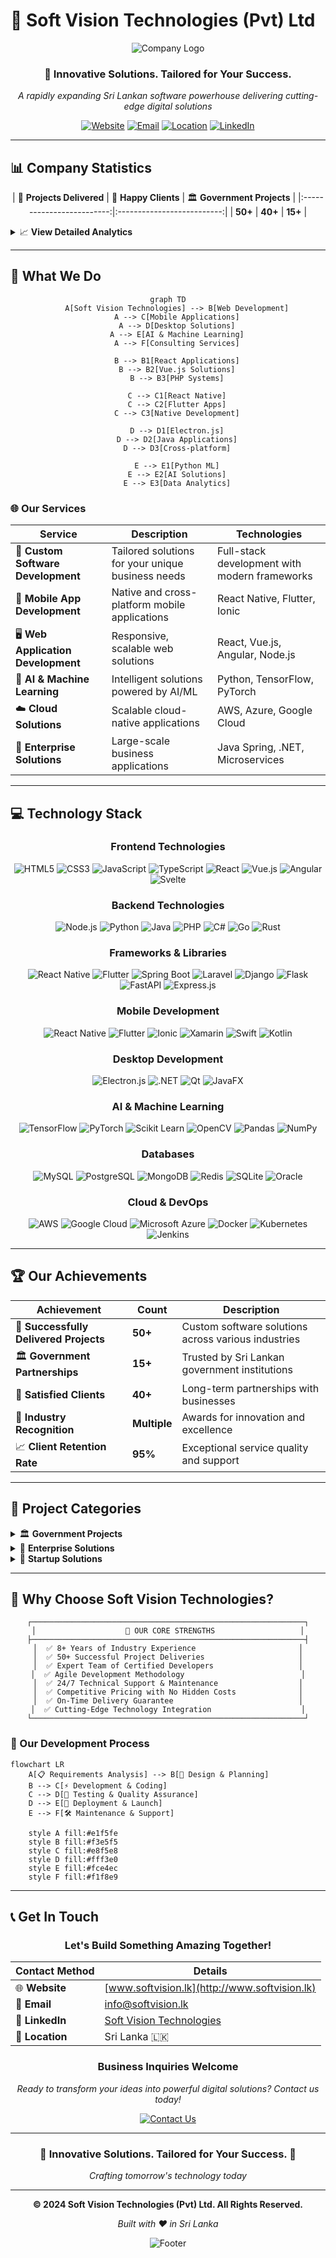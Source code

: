 # 🌟 Soft Vision Technologies (Pvt) Ltd

<div align="center">

![Company Logo](https://img.shields.io/badge/Soft%20Vision-Technologies-blue?style=for-the-badge&logo=react&logoColor=white)

### 🚀 **Innovative Solutions. Tailored for Your Success.**

*A rapidly expanding Sri Lankan software powerhouse delivering cutting-edge digital solutions*

[![Website](https://img.shields.io/badge/Website-softvision.lk-blue?style=flat-square&logo=globe)](http://www.softvision.lk)
[![Email](https://img.shields.io/badge/Email-info@softvision.lk-red?style=flat-square&logo=gmail)](mailto:info@softvision.lk)
[![Location](https://img.shields.io/badge/Location-Sri%20Lanka-green?style=flat-square&logo=google-maps)](https://maps.google.com/sri-lanka)
[![LinkedIn](https://img.shields.io/badge/LinkedIn-Connect-blue?style=flat-square&logo=linkedin)](https://linkedin.com/company/soft-vision-technologies-pvt-ltd)

---

</div>

## 📊 Company Statistics

<div align="center">

| 🎯 **Projects Delivered** | 👥 **Happy Clients** | 🏛️ **Government Projects** | 
|:-------------------------:|:--------------------------:|
| **50+** | **40+** | **15+** |

</div>

<details>
<summary>📈 <strong>View Detailed Analytics</strong></summary>

```
📊 Project Distribution:
████████████████████████████████████████ 100% Total Projects (50+)
███████████████████████████████████      85%  Web Applications
██████████████████████████████████       80%  Mobile Applications  
████████████████████████████             70%  Desktop Applications
███████████████████████                  60%  AI/ML Solutions
████████████████████                     55%  Government Solutions
██████████████████                       50%  Enterprise Systems

🌍 Client Base:
██████████████████████████████████████   90%  Private Sector
█████████████████████                    50%  Government Sector
████████████████                         40%  International Clients
```

</details>

---

## 🎨 **What We Do**

<div align="center">

```mermaid
graph TD
    A[Soft Vision Technologies] --> B[Web Development]
    A --> C[Mobile Applications]
    A --> D[Desktop Solutions]
    A --> E[AI & Machine Learning]
    A --> F[Consulting Services]
    
    B --> B1[React Applications]
    B --> B2[Vue.js Solutions]
    B --> B3[PHP Systems]
    
    C --> C1[React Native]
    C --> C2[Flutter Apps]
    C --> C3[Native Development]
    
    D --> D1[Electron.js]
    D --> D2[Java Applications]
    D --> D3[Cross-platform]
    
    E --> E1[Python ML]
    E --> E2[AI Solutions]
    E --> E3[Data Analytics]
```

</div>

### 🌐 **Our Services**

| Service | Description | Technologies |
|---------|-------------|--------------|
| 🎯 **Custom Software Development** | Tailored solutions for your unique business needs | Full-stack development with modern frameworks |
| 📱 **Mobile App Development** | Native and cross-platform mobile applications | React Native, Flutter, Ionic |
| 🖥️ **Web Application Development** | Responsive, scalable web solutions | React, Vue.js, Angular, Node.js |
| 🤖 **AI & Machine Learning** | Intelligent solutions powered by AI/ML | Python, TensorFlow, PyTorch |
| ☁️ **Cloud Solutions** | Scalable cloud-native applications | AWS, Azure, Google Cloud |
| 💼 **Enterprise Solutions** | Large-scale business applications | Java Spring, .NET, Microservices |

---

## 💻 **Technology Stack**

<div align="center">

### **Frontend Technologies**
![HTML5](https://img.shields.io/badge/HTML5-E34F26?style=for-the-badge&logo=html5&logoColor=white)
![CSS3](https://img.shields.io/badge/CSS3-1572B6?style=for-the-badge&logo=css3&logoColor=white)
![JavaScript](https://img.shields.io/badge/JavaScript-F7DF1E?style=for-the-badge&logo=javascript&logoColor=black)
![TypeScript](https://img.shields.io/badge/TypeScript-3178C6?style=for-the-badge&logo=typescript&logoColor=white)
![React](https://img.shields.io/badge/React-20232A?style=for-the-badge&logo=react&logoColor=61DAFB)
![Vue.js](https://img.shields.io/badge/Vue.js-35495E?style=for-the-badge&logo=vue.js&logoColor=4FC08D)
![Angular](https://img.shields.io/badge/Angular-DD0031?style=for-the-badge&logo=angular&logoColor=white)
![Svelte](https://img.shields.io/badge/Svelte-4A4A55?style=for-the-badge&logo=svelte&logoColor=FF3E00)

### **Backend Technologies**
![Node.js](https://img.shields.io/badge/Node.js-43853D?style=for-the-badge&logo=node.js&logoColor=white)
![Python](https://img.shields.io/badge/Python-3776AB?style=for-the-badge&logo=python&logoColor=white)
![Java](https://img.shields.io/badge/Java-ED8B00?style=for-the-badge&logo=java&logoColor=white)
![PHP](https://img.shields.io/badge/PHP-777BB4?style=for-the-badge&logo=php&logoColor=white)
![C#](https://img.shields.io/badge/C%23-239120?style=for-the-badge&logo=c-sharp&logoColor=white)
![Go](https://img.shields.io/badge/Go-00ADD8?style=for-the-badge&logo=go&logoColor=white)
![Rust](https://img.shields.io/badge/Rust-000000?style=for-the-badge&logo=rust&logoColor=white)

### **Frameworks & Libraries**
![React Native](https://img.shields.io/badge/React_Native-20232A?style=for-the-badge&logo=react&logoColor=61DAFB)
![Flutter](https://img.shields.io/badge/Flutter-02569B?style=for-the-badge&logo=flutter&logoColor=white)
![Spring Boot](https://img.shields.io/badge/Spring_Boot-6DB33F?style=for-the-badge&logo=spring-boot&logoColor=white)
![Laravel](https://img.shields.io/badge/Laravel-FF2D20?style=for-the-badge&logo=laravel&logoColor=white)
![Django](https://img.shields.io/badge/Django-092E20?style=for-the-badge&logo=django&logoColor=white)
![Flask](https://img.shields.io/badge/Flask-000000?style=for-the-badge&logo=flask&logoColor=white)
![FastAPI](https://img.shields.io/badge/FastAPI-005571?style=for-the-badge&logo=fastapi&logoColor=white)
![Express.js](https://img.shields.io/badge/Express.js-404D59?style=for-the-badge&logo=express&logoColor=white)

### **Mobile Development**
![React Native](https://img.shields.io/badge/React_Native-20232A?style=for-the-badge&logo=react&logoColor=61DAFB)
![Flutter](https://img.shields.io/badge/Flutter-02569B?style=for-the-badge&logo=flutter&logoColor=white)
![Ionic](https://img.shields.io/badge/Ionic-3880FF?style=for-the-badge&logo=ionic&logoColor=white)
![Xamarin](https://img.shields.io/badge/Xamarin-3199DC?style=for-the-badge&logo=xamarin&logoColor=white)
![Swift](https://img.shields.io/badge/Swift-FA7343?style=for-the-badge&logo=swift&logoColor=white)
![Kotlin](https://img.shields.io/badge/Kotlin-0095D5?style=for-the-badge&logo=kotlin&logoColor=white)

### **Desktop Development**
![Electron.js](https://img.shields.io/badge/Electron-191970?style=for-the-badge&logo=Electron&logoColor=white)
![.NET](https://img.shields.io/badge/.NET-5C2D91?style=for-the-badge&logo=.net&logoColor=white)
![Qt](https://img.shields.io/badge/Qt-%23217346.svg?style=for-the-badge&logo=Qt&logoColor=white)
![JavaFX](https://img.shields.io/badge/JavaFX-ED8B00?style=for-the-badge&logo=java&logoColor=white)

### **AI & Machine Learning**
![TensorFlow](https://img.shields.io/badge/TensorFlow-FF6F00?style=for-the-badge&logo=tensorflow&logoColor=white)
![PyTorch](https://img.shields.io/badge/PyTorch-EE4C2C?style=for-the-badge&logo=pytorch&logoColor=white)
![Scikit Learn](https://img.shields.io/badge/scikit--learn-F7931E?style=for-the-badge&logo=scikit-learn&logoColor=white)
![OpenCV](https://img.shields.io/badge/opencv-%23white.svg?style=for-the-badge&logo=opencv&logoColor=white)
![Pandas](https://img.shields.io/badge/pandas-%23150458.svg?style=for-the-badge&logo=pandas&logoColor=white)
![NumPy](https://img.shields.io/badge/numpy-%23013243.svg?style=for-the-badge&logo=numpy&logoColor=white)

### **Databases**
![MySQL](https://img.shields.io/badge/MySQL-00000F?style=for-the-badge&logo=mysql&logoColor=white)
![PostgreSQL](https://img.shields.io/badge/PostgreSQL-316192?style=for-the-badge&logo=postgresql&logoColor=white)
![MongoDB](https://img.shields.io/badge/MongoDB-4EA94B?style=for-the-badge&logo=mongodb&logoColor=white)
![Redis](https://img.shields.io/badge/redis-%23DD0031.svg?style=for-the-badge&logo=redis&logoColor=white)
![SQLite](https://img.shields.io/badge/sqlite-%2307405e.svg?style=for-the-badge&logo=sqlite&logoColor=white)
![Oracle](https://img.shields.io/badge/Oracle-F80000?style=for-the-badge&logo=oracle&logoColor=white)

### **Cloud & DevOps**
![AWS](https://img.shields.io/badge/Amazon_AWS-232F3E?style=for-the-badge&logo=amazon-aws&logoColor=white)
![Google Cloud](https://img.shields.io/badge/Google_Cloud-4285F4?style=for-the-badge&logo=google-cloud&logoColor=white)
![Microsoft Azure](https://img.shields.io/badge/Microsoft_Azure-0089D0?style=for-the-badge&logo=microsoft-azure&logoColor=white)
![Docker](https://img.shields.io/badge/docker-%230db7ed.svg?style=for-the-badge&logo=docker&logoColor=white)
![Kubernetes](https://img.shields.io/badge/kubernetes-%23326ce5.svg?style=for-the-badge&logo=kubernetes&logoColor=white)
![Jenkins](https://img.shields.io/badge/jenkins-%232C5263.svg?style=for-the-badge&logo=jenkins&logoColor=white)

</div>

---

## 🏆 **Our Achievements**

<div align="center">

| Achievement | Count | Description |
|-------------|-------|-------------|
| 🎯 **Successfully Delivered Projects** | **50+** | Custom software solutions across various industries |
| 🏛️ **Government Partnerships** | **15+** | Trusted by Sri Lankan government institutions |
| 👥 **Satisfied Clients** | **40+** | Long-term partnerships with businesses |
| 🌟 **Industry Recognition** | **Multiple** | Awards for innovation and excellence |
| 📈 **Client Retention Rate** | **95%** | Exceptional service quality and support |

</div>

---

## 🎯 **Project Categories**

<details>
<summary>🏛️ <strong>Government Projects</strong></summary>

### **Public Sector Solutions**
- **E-Government Platforms** - Digital transformation of government services
- **Public Management Systems** - Efficient resource and data management
- **Citizen Service Portals** - User-friendly interfaces for public services
- **Administrative Dashboards** - Real-time monitoring and reporting systems
- **Document Management Systems** - Secure and organized file handling

</details>

<details>
<summary>🏢 <strong>Enterprise Solutions</strong></summary>

### **Business Applications**
- **ERP Systems** - Comprehensive business resource planning
- **CRM Platforms** - Customer relationship management solutions
- **Inventory Management** - Real-time stock and supply chain tracking
- **Financial Management Systems** - Accounting and financial reporting
- **HR Management Platforms** - Employee lifecycle management

</details>

<details>
<summary>🚀 <strong>Startup Solutions</strong></summary>

### **Innovative Applications**
- **MVP Development** - Rapid prototyping and minimum viable products
- **SaaS Platforms** - Software as a Service solutions
- **Mobile-First Applications** - Modern, responsive mobile experiences
- **AI-Powered Solutions** - Machine learning integrated applications
- **E-Commerce Platforms** - Complete online selling solutions

</details>

---

## 🌟 **Why Choose Soft Vision Technologies?**

<div align="center">

```
┌─────────────────────────────────────────────────────────────┐
│                    🚀 OUR CORE STRENGTHS                   │
├─────────────────────────────────────────────────────────────┤
│  ✅ 8+ Years of Industry Experience                       │
│  ✅ 50+ Successful Project Deliveries                     │
│  ✅ Expert Team of Certified Developers                   │
│  ✅ Agile Development Methodology                          │
│  ✅ 24/7 Technical Support & Maintenance                  │
│  ✅ Competitive Pricing with No Hidden Costs              │
│  ✅ On-Time Delivery Guarantee                            │
│  ✅ Cutting-Edge Technology Integration                    │
└─────────────────────────────────────────────────────────────┘
```

</div>

### **🎨 Our Development Process**

```mermaid
flowchart LR
    A[📋 Requirements Analysis] --> B[🎨 Design & Planning]
    B --> C[⚡ Development & Coding]
    C --> D[🧪 Testing & Quality Assurance]
    D --> E[🚀 Deployment & Launch]
    E --> F[🛠️ Maintenance & Support]
    
    style A fill:#e1f5fe
    style B fill:#f3e5f5
    style C fill:#e8f5e8
    style D fill:#fff3e0
    style E fill:#fce4ec
    style F fill:#f1f8e9
```

---

## 📞 **Get In Touch**

<div align="center">

### **Let's Build Something Amazing Together!**

| Contact Method | Details |
|----------------|---------|
| 🌐 **Website** | [www.softvision.lk](http://www.softvision.lk) |
| 📧 **Email** | [info@softvision.lk](mailto:info@softvision.lk) |
| 💼 **LinkedIn** | [Soft Vision Technologies](https://linkedin.com/company/soft-vision-technologies-pvt-ltd) |
| 📍 **Location** | Sri Lanka 🇱🇰 |

### **Business Inquiries Welcome**
*Ready to transform your ideas into powerful digital solutions? Contact us today!*

[![Contact Us](https://img.shields.io/badge/Contact%20Us-Get%20Quote-blue?style=for-the-badge&logo=mail&logoColor=white)](mailto:info@softvision.lk)

</div>

---

<div align="center">

### **🌟 Innovative Solutions. Tailored for Your Success. 🌟**

*Crafting tomorrow's technology today*

---

**© 2024 Soft Vision Technologies (Pvt) Ltd. All Rights Reserved.**

*Built with ❤️ in Sri Lanka*

![Footer](https://capsule-render.vercel.app/api?type=waving&color=gradient&height=100&section=footer)

</div>